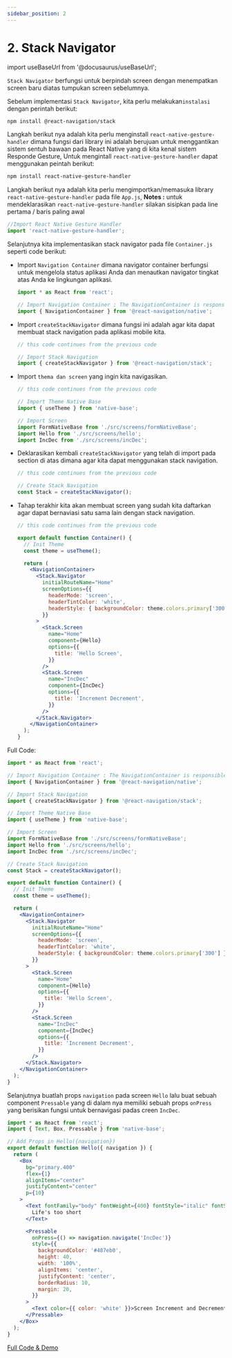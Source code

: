 ```yaml
---
sidebar_position: 2
---
```


# 2. Stack Navigator

import useBaseUrl from '@docusaurus/useBaseUrl';

`Stack Navigator` berfungsi untuk berpindah screen dengan menempatkan screen baru diatas tumpukan screen sebelumnya.

Sebelum implementasi `Stack Navigator`, kita perlu melakukan`instalasi` dengan perintah berikut:

```bash
npm install @react-navigation/stack
```

Langkah berikut nya adalah kita perlu menginstall `react-native-gesture-handler` dimana fungsi dari library ini adalah berujuan untuk menggantikan sistem sentuh bawaan pada React Native yang di kita kenal sistem Responde Gesture, Untuk mengintall `react-native-gesture-handler` dapat menggunakan peintah berikut:

```bash
npm install react-native-gesture-handler
```

Langkah berikut nya adalah kita perlu mengimportkan/memasuka library `react-native-gesture-handler` pada file `App.js`, **Notes :** untuk mendeklarasikan `react-native-gesture-handler` silakan sisipkan pada line pertama / baris paling awal

```jsx title="App.js"
//Import React Native Gesture Handler
import 'react-native-gesture-handler';
```

Selanjutnya kita implementasikan stack navigator pada file `Container.js` seperti code berikut:

- Import `Navigation Container` dimana navigator container berfungsi untuk mengelola status aplikasi Anda dan menautkan navigator tingkat atas Anda ke lingkungan aplikasi.

  ```jsx title="Container.js"
  import * as React from 'react';

  // Import Navigation Container : The NavigationContainer is responsible for managing your app state and linking your top-level navigator to the app environment.
  import { NavigationContainer } from '@react-navigation/native';
  ```

- Import `createStackNavigator` dimana fungsi ini adalah agar kita dapat membuat stack navigation pada aplikasi mobile kita.

  ```jsx title="Container.js"
  // this code continues from the previous code

  // Import Stack Navigation
  import { createStackNavigator } from '@react-navigation/stack';
  ```

- Import `thema dan screen` yang ingin kita navigasikan.

  ```jsx title="Container.js"
  // this code continues from the previous code

  // Import Theme Native Base
  import { useTheme } from 'native-base';

  // Import Screen
  import FormNativeBase from './src/screens/formNativeBase';
  import Hello from './src/screens/hello';
  import IncDec from './src/screens/incDec';
  ```

- Deklarasikan kembali `createStackNavigator` yang telah di import pada section di atas dimana agar kita dapat menggunakan stack navigation.

  ```jsx title="Container.js"
  // this code continues from the previous code

  // Create Stack Navigation
  const Stack = createStackNavigator();
  ```

- Tahap terakhir kita akan membuat screen yang sudah kita daftarkan agar dapat bernaviasi satu sama lain dengan stack navigation.

  ```jsx title="Container.js"
  // this code continues from the previous code

  export default function Container() {
    // Init Theme
    const theme = useTheme();

    return (
      <NavigationContainer>
        <Stack.Navigator
          initialRouteName="Home"
          screenOptions={{
            headerMode: 'screen',
            headerTintColor: 'white',
            headerStyle: { backgroundColor: theme.colors.primary['300'] },
          }}
        >
          <Stack.Screen
            name="Home"
            component={Hello}
            options={{
              title: 'Hello Screen',
            }}
          />
          <Stack.Screen
            name="IncDec"
            component={IncDec}
            options={{
              title: 'Increment Decrement',
            }}
          />
        </Stack.Navigator>
      </NavigationContainer>
    );
  }
  ```

Full Code:

```jsx title="Container.js" {4,7,13-15,18,25-49}
import * as React from 'react';

// Import Navigation Container : The NavigationContainer is responsible for managing your app state and linking your top-level navigator to the app environment.
import { NavigationContainer } from '@react-navigation/native';

// Import Stack Navigation
import { createStackNavigator } from '@react-navigation/stack';

// Import Theme Native Base
import { useTheme } from 'native-base';

// Import Screen
import FormNativeBase from './src/screens/formNativeBase';
import Hello from './src/screens/hello';
import IncDec from './src/screens/incDec';

// Create Stack Navigation
const Stack = createStackNavigator();

export default function Container() {
  // Init Theme
  const theme = useTheme();

  return (
    <NavigationContainer>
      <Stack.Navigator
        initialRouteName="Home"
        screenOptions={{
          headerMode: 'screen',
          headerTintColor: 'white',
          headerStyle: { backgroundColor: theme.colors.primary['300'] },
        }}
      >
        <Stack.Screen
          name="Home"
          component={Hello}
          options={{
            title: 'Hello Screen',
          }}
        />
        <Stack.Screen
          name="IncDec"
          component={IncDec}
          options={{
            title: 'Increment Decrement',
          }}
        />
      </Stack.Navigator>
    </NavigationContainer>
  );
}
```

Selanjutnya buatlah props `navigation` pada screen `Hello` lalu buat sebuah component `Pressable` yang di dalam nya memiliki sebuah props `onPress` yang berisikan fungsi untuk bernavigasi padas creen `IncDec`.

```jsx {5,19} title=src/screens/hello.js
import * as React from 'react';
import { Text, Box, Pressable } from 'native-base';

// Add Props in Hello({navigation})
export default function Hello({ navigation }) {
  return (
    <Box
      bg="primary.400"
      flex={1}
      alignItems="center"
      justifyContent="center"
      p={10}
    >
      <Text fontFamily="body" fontWeight={400} fontStyle="italic" fontSize={30}>
        Life's too short
      </Text>

      <Pressable
        onPress={() => navigation.navigate('IncDec')}
        style={{
          backgroundColor: '#487eb0',
          height: 40,
          width: '100%',
          alignItems: 'center',
          justifyContent: 'center',
          borderRadius: 10,
          margin: 20,
        }}
      >
        <Text color={{ color: 'white' }}>Screen Increment and Decrement</Text>
      </Pressable>
    </Box>
  );
}
```

<div>
  <a class="btn-demo" href="https://snack.expo.dev/@demo.dumbways/github.com-demo-dumbways-advance-react-native@2.stack-navigation">
  Full Code & Demo
  </a>
</div>
